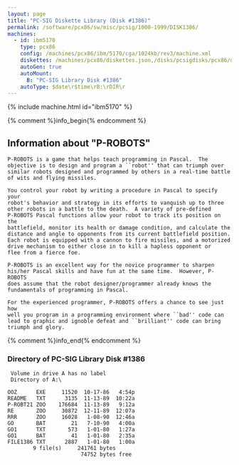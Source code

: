 ```yaml
---
layout: page
title: "PC-SIG Diskette Library (Disk #1386)"
permalink: /software/pcx86/sw/misc/pcsig/1000-1999/DISK1386/
machines:
  - id: ibm5170
    type: pcx86
    config: /machines/pcx86/ibm/5170/cga/1024kb/rev3/machine.xml
    diskettes: /machines/pcx86/diskettes.json,/disks/pcsigdisks/pcx86/diskettes.json
    autoGen: true
    autoMount:
      B: "PC-SIG Library Disk #1386"
    autoType: $date\r$time\rB:\rDIR\r
---
```


{% include machine.html id="ibm5170" %}

{% comment %}info_begin{% endcomment %}

## Information about "P-ROBOTS"

    P-ROBOTS is a game that helps teach programming in Pascal.  The
    objective is to design and program a ``robot'' that can triumph over
    similar robots designed and programmed by others in a real-time battle
    of wits and flying missiles.
    
    You control your robot by writing a procedure in Pascal to specify your
    robot's behavior and strategy in its efforts to vanquish up to three
    other robots in a battle to the death.  A variety of pre-defined
    P-ROBOTS Pascal functions allow your robot to track its position on the
    battlefield, monitor its health or damage condition, and calculate the
    distance and angle to opponents from its current battlefield position.
    Each robot is equipped with a cannon to fire missiles, and a motorized
    drive mechanism to either close in to kill a hapless opponent or
    flee from a fierce foe.
    
    P-ROBOTS is an excellent way for the novice programmer to sharpen
    his/her Pascal skills and have fun at the same time.  However, P-ROBOTS
    does assume that the robot designer/programmer already knows the
    fundamentals of programming in Pascal.
    
    For the experienced programmer, P-ROBOTS offers a chance to see just how
    well you program in a programming environment where ``bad'' code can
    lead to graphic and ignoble defeat and ``brilliant'' code can bring
    triumph and glory.
{% comment %}info_end{% endcomment %}


### Directory of PC-SIG Library Disk #1386

     Volume in drive A has no label
     Directory of A:\

    OOZ      EXE     11520  10-17-86   4:54p
    README   TXT      3135  11-13-89  10:22a
    P-ROBT21 ZOO    176684  11-13-89   9:12a
    RE       ZOO     30872  12-11-89  12:07a
    RRR      ZOO     16028   1-08-90  12:46a
    GO       BAT        21   7-10-90   4:00a
    GO1      TXT       573   1-01-80   1:27a
    GO1      BAT        41   1-01-80   2:35a
    FILE1386 TXT      2887   1-01-80   1:00a
            9 file(s)     241761 bytes
                           74752 bytes free
